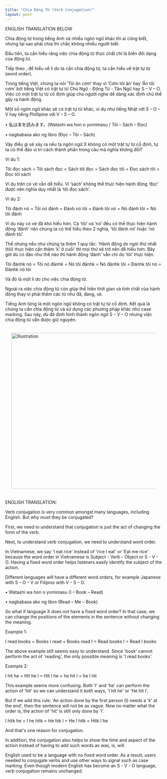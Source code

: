```yaml
---
title: "Chia Động Từ (Verb Conjugation)"
layout: post
---
```

ENGLISH TRANSLATION BELOW

Chia động từ trong tiếng Anh và nhiều ngôn ngữ khác thì ai cũng biết, nhưng tại sao phải chia thì chắc không nhiều người biết.

Đầu tiên, ta cần hiểu răng việc chia động từ thực chất chỉ là biến đổi dạng của động từ.

Tiếp theo , để hiểu về lí do ta cần chia động từ, ta cần hiểu về trật tự từ (word order).

Trong tiếng Việt, chúng ta nói ‘Tôi ăn cơm’ thay vì ‘Cơm tôi ăn’ hay ‘Ăn tôi cơm’ bởi tiếng Việt có trật tự từ Chủ Ngữ - Động Từ - Tân Ngữ hay S – V – O. Việc có một trật tự từ cố định giúp cho người nghe dễ dàng xác định chủ thể gây ra hành động. 

Một số ngôn ngữ khác sẽ có trật tự từ khác, ví dụ như tiếng Nhật với S – O – V hay tiếng Phillipine với V – S – O.

• 私は本を読みます。(Watashi wa hon o yomimasu / Tôi – Sách – Đọc)

• nagbabasa ako ng libro (Đọc – Tôi – Sách)

Vậy điều gì sẽ xảy ra nếu ta ngôn ngữ X không có một trật tự từ cố định, tự ta có thể đảo vị trí cách thành phần trong câu mà nghĩa không đổi?

Ví dụ 1: 

Tôi đọc sách = Tôi sách đọc = Sách tôi đọc = Sách đọc tôi = Đọc sách tôi = Đọc tôi sách

Ví dụ trên có vẻ vẫn dễ hiểu. Vì ‘sách’ không thể thực hiện hành động ‘đọc’ được nên nghĩa duy nhất là ‘tôi đọc sách’.

Ví dụ 2:

Tôi đánh nó = Tôi nó đánh = Đánh nó tôi = Đánh tôi nó = Nó đánh tôi = Nó tôi đánh

Ví dụ này có vẻ đã khó hiểu hơn. Cả ‘tôi’ và ‘nó’ đều có thể thực hiện hành động ‘đánh’ nên chúng ta có thể hiểu theo 2 nghĩa, ‘tôi đánh nó’ hoặc ‘nó đánh tôi’.

Thế nhưng nếu như chúng ta thêm 1 quy tắc: ‘Hành động do ngôi thứ nhất (tôi) thực hiện cần thêm ‘k’ ở cuối’ thì mọi thứ sẽ trở nên dễ hiểu hơn. Bây giờ dù có đảo như thế nào thì hành động ‘đánh’ vẫn chỉ do ‘tôi’ thực hiện.

Tôi đánhk nó = Tôi nó đánhk = Nó tôi đánhk = Nó đánhk tôi = Đánhk tôi nó = Đánhk nó tôi

Và đó là một lí do cho việc chia động từ.

Ngoài ra việc chia động từ còn giúp thể hiện thời gian và tính chất của hành động thay vì phải thêm các từ như đã, đang, sẽ.

Tiếng Anh từng là một ngôn ngữ không có trật tự từ cố định. Kết quả là chúng ta cần chia động từ và sử dụng các phương pháp khác như case marking. Sau này, dù đã định hình thành ngôn ngữ S – V – O nhưng việc chia động từ vẫn được giữ nguyên.

<div style="display: flex; justify-content: center; padding: 20px;">
    <img src="{{ site.baseurl }}/assets/media/posts/2023-03-01-chia-dong-tu.png" alt="Illustration" style="width: 500px; height: auto;">
</div>

ENGLISH TRANSLATION:

Verb conjugation is very common amongst many languages, including English. But why must they be conjugated?

First, we need to understand that conjugation is just the act of changing the form of the verb.

Next, to understand verb conjugation, we need to understand word order.

In Vietnamese, we say 'I eat rice' instead of 'rice I eat' or 'Eat me rice' because the word order in Vietnamese is Subject - Verb - Object or S - V - O. Having a fixed word order helps listeners easily identify the subject of the action.

Different languages will have a different word orders, for example Japanese with S – O – V or Filipino with V – S – O.

• Watashi wa hon o yomimasu  (I – Book – Read)

• nagbabasa ako ng libro (Read – Me – Book)

So what if language X does not have a fixed word order? 
In that case, we can change the positions of the elements in the sentence without changing the meaning.

Example 1:

I read books = Books I read = Books read I = Read books I = Read I books

The above example still seems easy to understand. Since 'book' cannot perform the act of 'reading', the only possible meaning is 'I read books'.

Example 2:

I hit he = Hit he I = Hit I he = he hit I = he I hit

This example seems more confusing. Both 'I' and 'he' can perform the action of 'hit' so we can understand it both ways, 'I hit he' or 'He hit I'.

But if we add this rule: 'An action done by the first person (I) needs a 'k' at the end', then the sentence will not be as vague. Now no matter what the order is, the action of 'hit' is still only done by 'I'.

I hitk he = I he hitk = He hik I = He I hitk = Hitk I he 

And that's one reason for conjugation.

In addition, the conjugation also helps to show the time and aspect of the action instead of having to add such words as was, is, will.

English used to be a language with no fixed word order. As a result, users needed to conjugate verbs and use other ways to signal such as case marking. Even though modern English has become an S - V - O language, verb conjugation remains unchanged.